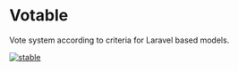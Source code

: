 # Votable
Vote system according to criteria for Laravel based models.

[![stable](http://badges.github.io/stability-badges/dist/stable.svg)](http://github.com/badges/stability-badges)